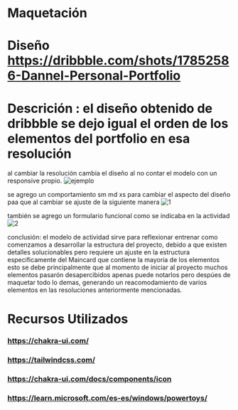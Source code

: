 # Maquetación 
# Diseño https://dribbble.com/shots/17852586-Dannel-Personal-Portfolio

# Descrición : el diseño obtenido de dribbble se dejo igual el orden de los elementos del portfolio en esa resolución
al cambiar la resolución cambia el diseño  al no contar el modelo con un responsive propio.
 ![ejemplo](https://github.com/AlegreAugustG/appportfolio/assets/24574536/f0202d29-bbd1-4d63-bca4-f235f5253e10)
 
se agrego un comportamiento sm md xs para cambiar el aspecto del diseño  paa que al cambiar se ajuste  de la siguiente manera 
![1](https://github.com/AlegreAugustG/appportfolio/assets/24574536/338830ef-467c-46f3-94d4-7bf162678e4f)

también se agrego un formulario funcional como se indicaba en la actividad 
![2](https://github.com/AlegreAugustG/appportfolio/assets/24574536/d302f95e-d5a8-4f60-82da-4df028960027)

conclusión: el modelo de actividad sirve para reflexionar entrenar como comenzamos a desarrollar la estructura del proyecto, debido a que existen
detalles solucionables pero  requiere un ajuste en la estructura especificamente del Maincard que contiene la mayoria de los elementos
esto se debe principalmente que al momento de iniciar al proyecto muchos elementos pasarón desapercibidos apenas puede notarlos pero despúes
de maquetar todo lo demas, generando un reacomodamiento de varios elementos en las resoluciones anteriormente mencionadas.


# Recursos Utilizados
###  https://chakra-ui.com/
###  https://tailwindcss.com/
###  https://chakra-ui.com/docs/components/icon
###  https://learn.microsoft.com/es-es/windows/powertoys/

